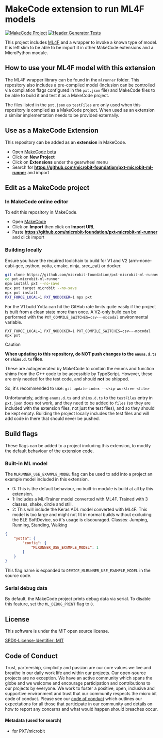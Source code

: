 # MakeCode extension to run ML4F models

[![MakeCode Project](https://github.com/microbit-foundation/pxt-microbit-ml-runner/actions/workflows/makecode.yml/badge.svg)](https://github.com/microbit-foundation/pxt-microbit-ml-runner/actions/workflows/makecode.yml)
[![Header Generator Tests](https://github.com/microbit-foundation/pxt-microbit-ml-runner/actions/workflows/header-gen.yml/badge.svg)](https://github.com/microbit-foundation/pxt-microbit-ml-runner/actions/workflows/header-gen.yml)

This project includes [ML4F](https://github.com/microsoft/ml4f) and a wrapper
to invoke a known type of model. It is left slim to be able to be import it
in other MakeCode extensions and a MicroPython module.


## How to use your ML4F model with this extension

The ML4F wrapper library can be found in the `mlrunner` folder.
This repository also includes a pre-compiled model (inclusion can be controlled
via compilation flags configured in the `pxt.json` file) and MakeCode files
to be able to build it and test it as a MakeCode project.

The files listed in the `pxt.json` as `testFiles` are only used when
this repository is compiled as a MakeCode project. When used as an extension
a similar implementation needs to be provided externally.


## Use as a MakeCode Extension

This repository can be added as an **extension** in MakeCode.

* Open [MakeCode beta](https://makecode.microbit.org/beta)
* Click on **New Project**
* Click on **Extensions** under the gearwheel menu
* Search for **https://github.com/microbit-foundation/pxt-microbit-ml-runner** and import


## Edit as a MakeCode project

### In MakeCode online editor

To edit this repository in MakeCode.

* Open [MakeCode](https://makecode.microbit.org)
* Click on **Import** then click on **Import URL**
* Paste **https://github.com/microbit-foundation/pxt-microbit-ml-runner** and click import

### Building locally

Ensure you have the required toolchain to build for V1 and V2
(arm-none-eabi-gcc, python, yotta, cmake, ninja, srec_cat) or docker.

```bash
git clone https://github.com/microbit-foundation/pxt-microbit-ml-runner
cd pxt-microbit-ml-runner
npm install pxt --no-save
npx pxt target microbit --no-save
npx pxt install
PXT_FORCE_LOCAL=1 PXT_NODOCKER=1 npx pxt
```

For the V1 build Yotta can hit the GitHub rate limits quite easily if the
project is built from a clean state more than once.
A V2-only build can be performed with the `PXT_COMPILE_SWITCHES=csv---mbcodal`
environmental variable.

```
PXT_FORCE_LOCAL=1 PXT_NODOCKER=1 PXT_COMPILE_SWITCHES=csv---mbcodal npx pxt
```

> [!CAUTION]
> **When updating to this repository, do NOT push changes to the `enums.d.ts`
> or `shims.d.ts` files.**
>
> These are autogenerated by MakeCode to contain the enums and function shims
> from the C++ code to be accessible by TypeScript. However, these are only
> needed for the test code, and should **not** be shipped.
> 
> So, it's recommended to use: `git update-index --skip-worktree <file>`
>
> Unfortunately, adding `enums.d.ts` and `shims.d.ts` to the `testFiles` entry
> in `pxt.json` does not work, and they need to be added to `files` (so they
> are included with the extension files, not just the test files), and so they
> should be kept empty. Building the project locally includes the test files
> and will add code in there that should never be pushed.


## Build flags

These flags can be added to a project including this extension, to modify
the default behaviour of the extension code.

### Built-in ML model

The `MLRUNNER_USE_EXAMPLE_MODEL` flag can be used to add into a project an
example model included in this extension.

- 0: This is the default behaviour, no built-in module is build at all by
  this extension.
- 1: Includes a ML-Trainer model converted with ML4F. Trained with 3 classes,
  shake, circle and still.
- 2: This will include the Keras ADL model converted with ML4F.
  This model is too large and might not fit in normal builds without excluding
  the BLE SoftDevice, so it's usage is discouraged.
  Classes: Jumping, Running, Standing, Walking

```json
{
    "yotta": {
        "config": {
            "MLRUNNER_USE_EXAMPLE_MODEL": 1
        }
    }
}
```

This flag name is expanded to `DEVICE_MLRUNNER_USE_EXAMPLE_MODEL` in the
source code.

### Serial debug data

By default, the MakeCode project prints debug data via serial.
To disable this feature, set the `ML_DEBUG_PRINT` flag to `0`.

## License

This software is under the MIT open source license.

[SPDX-License-Identifier: MIT](LICENSE)


## Code of Conduct

Trust, partnership, simplicity and passion are our core values we live and
breathe in our daily work life and within our projects. Our open-source
projects are no exception. We have an active community which spans the globe
and we welcome and encourage participation and contributions to our projects
by everyone. We work to foster a positive, open, inclusive and supportive
environment and trust that our community respects the micro:bit code of
conduct. Please see our [code of conduct](https://microbit.org/safeguarding/)
which outlines our expectations for all those that participate in our
community and details on how to report any concerns and what would happen
should breaches occur.


#### Metadata (used for search)

* for PXT/microbit
